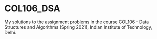 # COL106_DSA
My solutions to the assignment problems in the course COL106 - Data Structures and Algorithms (Spring 2021), Indian Institute of Technology, Delhi.
